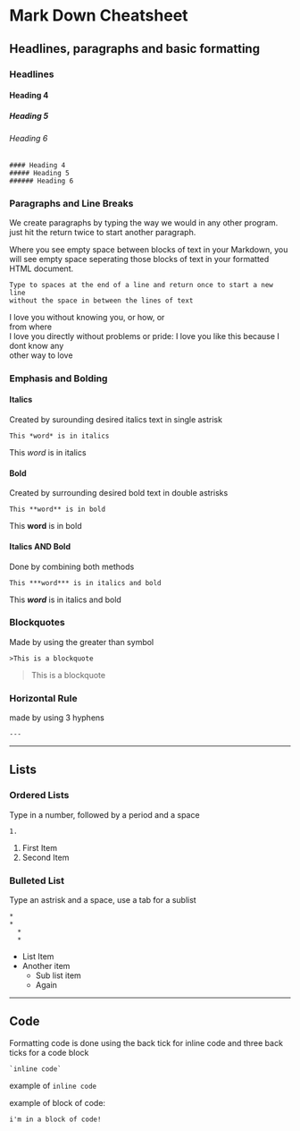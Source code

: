 # Mark Down Cheatsheet

## Headlines, paragraphs and basic formatting

### Headlines

#### Heading 4
##### Heading 5
###### Heading 6

```
#### Heading 4
##### Heading 5
###### Heading 6
```
### Paragraphs and Line Breaks
We create paragraphs by typing the way we would in any other program. 
just hit the return twice to start another paragraph.

Where you see empty space between blocks of text in your Markdown, 
you will see empty space seperating those blocks of text in your formatted HTML document.

```
Type to spaces at the end of a line and return once to start a new line  
without the space in between the lines of text
```

I love you without knowing you, or how, or  
from where  
I love you directly without problems or pride:
I love you like this because I dont know any  
other way to love

### Emphasis and Bolding

#### Italics
Created by surounding desired italics text in single astrisk

```
This *word* is in italics
```

This *word* is in italics


#### Bold
Created by surrounding desired bold text in double astrisks

```
This **word** is in bold
```

This **word** is in bold


#### Italics AND Bold
Done by combining both methods

```
This ***word*** is in italics and bold
```

This ***word*** is in italics and bold


### Blockquotes
Made by using the greater than symbol

```
>This is a blockquote
```

>This is a blockquote


### Horizontal Rule

made by using 3 hyphens

```
---
```

---

## Lists

### Ordered Lists
Type in a number, followed by a period and a space
```
1. 
```

1. First Item
2. Second Item

### Bulleted List
Type an astrisk and a space, use a tab for a sublist
```
* 
* 
  *
  *
```
 * List Item
 * Another item
   * Sub list item
   * Again

---

## Code
Formatting code is done using the back tick for inline code and three back ticks for a code block
```
`inline code`
```
example of `inline code`

example of block of code:
```
i'm in a block of code!
```
